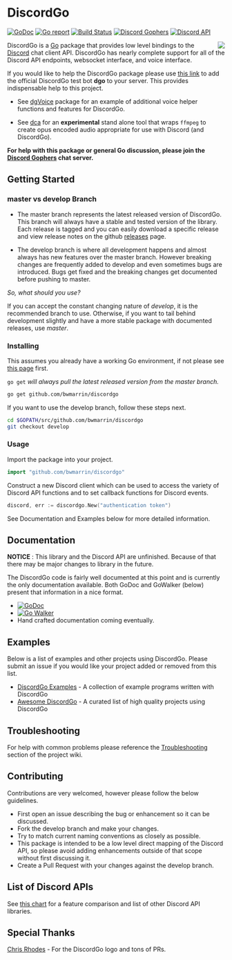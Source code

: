 # DiscordGo

[![GoDoc](https://godoc.org/github.com/bwmarrin/discordgo?status.svg)](https://godoc.org/github.com/bwmarrin/discordgo) [![Go report](http://goreportcard.com/badge/bwmarrin/discordgo)](http://goreportcard.com/report/bwmarrin/discordgo) [![Build Status](https://travis-ci.org/bwmarrin/discordgo.svg?branch=master)](https://travis-ci.org/bwmarrin/discordgo) [![Discord Gophers](https://img.shields.io/badge/Discord%20Gophers-%23discordgo-blue.svg)](https://discord.gg/0f1SbxBZjYoCtNPP) [![Discord API](https://img.shields.io/badge/Discord%20API-%23go_discordgo-blue.svg)](https://discordapp.com/invite/discord-api)

<img align="right" src="http://bwmarrin.github.io/discordgo/img/discordgo.png">

DiscordGo is a [Go](https://golang.org/) package that provides low level 
bindings to the [Discord](https://discordapp.com/) chat client API. DiscordGo 
has nearly complete support for all of the Discord API endpoints, websocket
interface, and voice interface.

If you would like to help the DiscordGo package please use 
[this link](https://discordapp.com/oauth2/authorize?client_id=173113690092994561&scope=bot)
to add the official DiscordGo test bot **dgo** to your server. This provides 
indispensable help to this project.

* See [dgVoice](https://github.com/bwmarrin/dgvoice) package for an example of
additional voice helper functions and features for DiscordGo.

* See [dca](https://github.com/bwmarrin/dca) for an **experimental** stand alone
tool that wraps `ffmpeg` to create opus encoded audio appropriate for use with
Discord (and DiscordGo).

**For help with this package or general Go discussion, please join the [Discord 
Gophers](https://discord.gg/0f1SbxBZjYq9jLBk) chat server.**

## Getting Started

### master vs develop Branch
* The master branch represents the latest released version of DiscordGo.  This
branch will always have a stable and tested version of the library. Each release
is tagged and you can easily download a specific release and view release notes
on the github [releases](https://github.com/bwmarrin/discordgo/releases) page.

* The develop branch is where all development happens and almost always has
new features over the master branch.  However breaking changes are frequently
added to develop and even sometimes bugs are introduced.  Bugs get fixed and 
the breaking changes get documented before pushing to master.  

*So, what should you use?*

If you can accept the constant changing nature of *develop*, it is the 
recommended branch to use.  Otherwise, if you want to tail behind development
slightly and have a more stable package with documented releases, use *master*.

### Installing

This assumes you already have a working Go environment, if not please see
[this page](https://golang.org/doc/install) first.

`go get` *will always pull the latest released version from the master branch.*

```sh
go get github.com/bwmarrin/discordgo
```

If you want to use the develop branch, follow these steps next.

```sh
cd $GOPATH/src/github.com/bwmarrin/discordgo
git checkout develop
```

### Usage

Import the package into your project.

```go
import "github.com/bwmarrin/discordgo"
```

Construct a new Discord client which can be used to access the variety of 
Discord API functions and to set callback functions for Discord events.

```go
discord, err := discordgo.New("authentication token")
```

See Documentation and Examples below for more detailed information.


## Documentation

**NOTICE** : This library and the Discord API are unfinished.
Because of that there may be major changes to library in the future.

The DiscordGo code is fairly well documented at this point and is currently
the only documentation available.  Both GoDoc and GoWalker (below) present
that information in a nice format.

- [![GoDoc](https://godoc.org/github.com/bwmarrin/discordgo?status.svg)](https://godoc.org/github.com/bwmarrin/discordgo) 
- [![Go Walker](http://gowalker.org/api/v1/badge)](https://gowalker.org/github.com/bwmarrin/discordgo) 
- Hand crafted documentation coming eventually.


## Examples

Below is a list of examples and other projects using DiscordGo.  Please submit 
an issue if you would like your project added or removed from this list. 

- [DiscordGo Examples](https://github.com/bwmarrin/discordgo/tree/master/examples) - A collection of example programs written with DiscordGo
- [Awesome DiscordGo](https://github.com/bwmarrin/discordgo/wiki/Awesome-DiscordGo) - A curated list of high quality projects using DiscordGo

## Troubleshooting
For help with common problems please reference the 
[Troubleshooting](https://github.com/bwmarrin/discordgo/wiki/Troubleshooting) 
section of the project wiki.


## Contributing
Contributions are very welcomed, however please follow the below guidelines.

- First open an issue describing the bug or enhancement so it can be
discussed.  
- Fork the develop branch and make your changes.  
- Try to match current naming conventions as closely as possible.  
- This package is intended to be a low level direct mapping of the Discord API, 
so please avoid adding enhancements outside of that scope without first 
discussing it.
- Create a Pull Request with your changes against the develop branch.


## List of Discord APIs

See [this chart](https://abal.moe/Discord/Libraries.html) for a feature 
comparison and list of other Discord API libraries.

## Special Thanks

[Chris Rhodes](https://github.com/iopred) - For the DiscordGo logo and tons of PRs.
